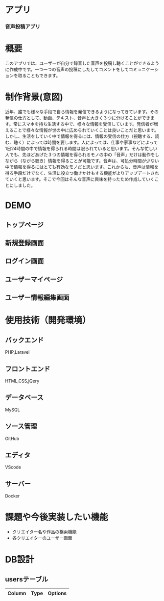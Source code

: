 # アプリ
### 音声投稿アプリ
# 概要
このアプリでは、ユーザーが自分で録音した音声を投稿し聴くことができるように作成中です。一つ一つの音声の投稿にしたしてコメントをしてコミュニケーションを取ることもできます。
# 制作背景(意図)
近年、誰でも様々な手段で自ら情報を発信できるようになってきています。その発信の仕方として、動画、テキスト、音声と大きく３つに分けることができます。常にスマホを持ち生活する中で、様々な情報を受信しています。発信者が増えることで様々な情報が世の中に広められていくことは良いことだと思います。しかし、生活をしていく中で情報を得るには、情報の受信の仕方（視聴する、読む、聴く）によっては時間を要します。人によっては、仕事や家事などによって1日24時間の中で情報を得られる時間は限られていると思います。そんな忙しい人でも、先ほどあげた３つの情報を得られるモノの中の「音声」だけは動作をしながら（ながら聴き）情報を得ることが可能です。音声は、可処分時間が少ない中で情報を得るにはとても有効なモノだと思います。これからも、音声は情報を得る手段だけでなく、生活に役立つ働きかけもする機能がよりアップデートされていくと思います。そこで今回はそんな音声に興味を持ったため作成していくことにしました。
# DEMO
## トップページ

## 新規登録画面

## ログイン画面

## ユーザーマイページ

## ユーザー情報編集画面


# 使用技術（開発環境）
## バックエンド
PHP,Laravel
## フロントエンド
HTML,CSS,jQery
## データベース
MySQL
## ソース管理
GitHub
## エディタ
VScode
## サーバー
Docker
# 課題や今後実装したい機能
- クリエイター名や作品の検索機能
- 各クリエイターのユーザー画面
# DB設計
## usersテーブル
|Column|Type|Options|
|------|----|-------|


